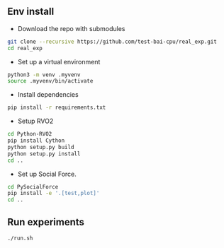 ## Env install

- Download the repo with submodules
```bash
git clone --recursive https://github.com/test-bai-cpu/real_exp.git
cd real_exp
```

- Set up a virtual environment
```bash
python3 -m venv .myvenv
source .myvenv/bin/activate
```

- Install dependencies
```bash
pip install -r requirements.txt
```

- Setup RVO2
```bash
cd Python-RVO2
pip install Cython
python setup.py build
python setup.py install
cd ..
```

- Set up Social Force. 
```bash
cd PySocialForce
pip install -e '.[test,plot]'
cd ..
```


## Run experiments
```bash
./run.sh
```
